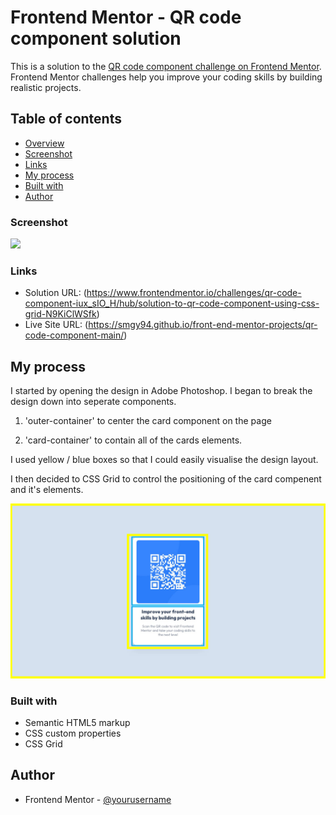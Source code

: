 # Frontend Mentor - QR code component solution

This is a solution to the [QR code component challenge on Frontend Mentor](https://www.frontendmentor.io/challenges/qr-code-component-iux_sIO_H). Frontend Mentor challenges help you improve your coding skills by building realistic projects.

## Table of contents

- [Overview](#overview)
- [Screenshot](#screenshot)
- [Links](#links)
- [My process](#my-process)
- [Built with](#built-with)
- [Author](#author)

### Screenshot

![](./screenshot.png)

### Links

- Solution URL: (https://www.frontendmentor.io/challenges/qr-code-component-iux_sIO_H/hub/solution-to-qr-code-component-using-css-grid-N9KiClWSfk)
- Live Site URL: (https://smgy94.github.io/front-end-mentor-projects/qr-code-component-main/)

## My process

I started by opening the design in Adobe Photoshop. I began to break the design down into seperate components.

1. 'outer-container' to center the card component on the page

2. 'card-container' to contain all of the cards elements.

I used yellow / blue boxes so that I could easily visualise the design layout.

I then decided to CSS Grid to control the positioning of the card compenent and it's elements.

![](./design/myprocess.png)

### Built with

- Semantic HTML5 markup
- CSS custom properties
- CSS Grid

## Author

- Frontend Mentor - [@yourusername](https://www.frontendmentor.io/profile/Smgy94)
